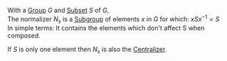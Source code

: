 With a [Group](./Group.md) $G$ and [Subset](../Sets/Subset.md) $S$ of $G$,  
The normalizer $N_s$ is a [Subgroup](./Subgroup.md) of elements $x$ in $G$ for which: $xSx^{-1}=S$  
In simple terms: It contains the elements which don't affect S when composed.  
  
If $S$ is only one element then $N_s$ is also the [Centralizer](./Centralizer.md).